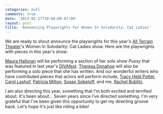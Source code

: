 ```yaml
---
categories: null
comments: true
date: '2013-02-17T20:08:00-07:00'
layout: post
title: 'Announcing Playwrights For Women In Solodarity: Cat Ladies'
---
```


We are ready to shout announce the playwrights for this year's [All Terrain Theater](http://www.allterraintheater.org/)'s Women In Solodarity: Cat Ladies show. Here are the playwrights with pieces in this year's show:

[Maura Halloran](https://twitter.com/maurahalloran) will be performing a section of her solo show *Pussy* that was featured in last year's [DIVAfest](http://www.theexit.org/divafest/). [Theresa Donahoe](http://bayareablogethunderground.blogspot.com/2011/05/deep-thoughts-by-theresa-donahoe.html) will also be performing a solo piece that she has written. And our wonderful writers who have contributed pieces that actors will perform include, [Tracy Held Potter](http://www.allterraintheater.org/?q=node/2), [Carol Lashof](https://www.facebook.com/CarolSLashofPlaywright?fref=ts), [Patricia Milton](https://twitter.com/PatriciaMilton), [Susan Sobeloff](http://www.linkedin.com/pub/susan-sobeloff/53/3b1/b84), and me, [Rachel Bublitz](https://www.facebook.com/rachelnbublitz?fref=ts).

I am also directing this year, something that I'm both excited and terrified about. It's been about... Seven years since I've directed something. I'm very grateful that I've been given this opportunity to get my directing groove back. Let's hope it's just like riding a bike!
